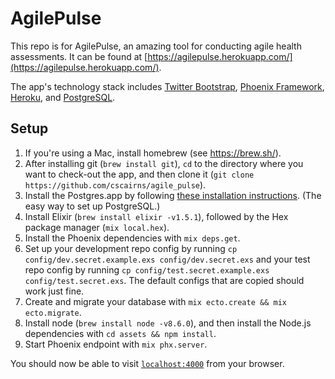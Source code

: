 AgilePulse
==========================

This repo is for AgilePulse, an amazing tool for conducting agile health assessments. It can be found at [https://agilepulse.herokuapp.com/](https://agilepulse.herokuapp.com/).

The app's technology stack includes [Twitter Bootstrap](http://getbootstrap.com/), [Phoenix Framework](http://phoenixframework.org/), [Heroku](https://www.heroku.com/), and [PostgreSQL](https://www.postgresql.org/).

Setup
---
1. If you're using a Mac, install homebrew (see https://brew.sh/).
2. After installing git (`brew install git`), `cd` to the directory where you
   want to check-out the app, and then clone it (`git clone
   https://github.com/cscairns/agile_pulse`).
3. Install the Postgres.app by following [these installation instructions](https://postgresapp.com/). (The easy way to set up PostgreSQL.)
4. Install Elixir (`brew install elixir -v1.5.1`), followed by the Hex package manager (`mix local.hex`).
5. Install the Phoenix dependencies with `mix deps.get`.
6. Set up your development repo config by running `cp config/dev.secret.example.exs config/dev.secret.exs` and your test repo config by running `cp config/test.secret.example.exs config/test.secret.exs`. The default configs that are copied should work just fine.
7. Create and migrate your database with `mix ecto.create && mix ecto.migrate`.
8. Install node (`brew install node -v8.6.0`), and then install the Node.js dependencies with `cd assets && npm install`.
9. Start Phoenix endpoint with `mix phx.server`.

You should now be able to visit [`localhost:4000`](http://localhost:4000) from your browser.
